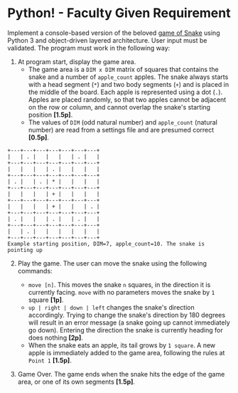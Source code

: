 # Python! - Faculty Given Requirement
Implement a console-based version of the beloved [game of Snake](https://www.google.com/search?q=play+snake) using Python 3 and object-driven layered architecture. User input must be validated. The program must work in the following way:
1. At program start, display the game area.
   - The game area is a `DIM x DIM` matrix of squares that contains the snake and a number of `apple_count` apples. The snake always starts with a head segment (`*`) and two body segments (`+`) and is placed in the middle of the board. Each apple is represented using a dot (`.`). Apples are placed randomly, so that two apples cannot be adjacent on the row or column, and cannot overlap the snake's starting position **[1.5p]**.
   - The values of `DIM` (odd natural number) and `apple_count` (natural number) are read from a settings file and are presumed correct **[0.5p]**.
```
+---+---+---+---+---+---+---+
|   | . |   |   |   | . |   |
+---+---+---+---+---+---+---+
|   |   |   | . |   |   |   |
+---+---+---+---+---+---+---+
| . |   | . | * |   |   |   |
+---+---+---+---+---+---+---+
|   |   |   | + |   |   |   |
+---+---+---+---+---+---+---+
|   |   |   | + |   |   | . |
+---+---+---+---+---+---+---+
| . |   |   | . |   | . |   |
+---+---+---+---+---+---+---+
|   | . |   |   |   |   |   |
+---+---+---+---+---+---+---+
Example starting position, DIM=7, apple_count=10. The snake is pointing up
```

2. Play the game. The user can move the snake using the following commands:
    - `move [n]`. This moves the snake `n` squares, in the direction it is currently facing. `move` with no parameters moves the snake by `1` square **[1p]**.
    - `up | right | down | left` changes the snake's direction accordingly. Trying to change the snake's direction by 180 degrees will result in an error message (a snake going up cannot immediately go down). Entering the direction the snake is currently heading for does nothing **[2p]**.
    - When the snake eats an apple, its tail grows by `1 square`. A new apple is immediately added to the game area, following the rules at `Point 1` **[1.5p]**.

3. Game Over. The game ends when the snake hits the edge of the game area, or one of its own segments **[1.5p]**.
